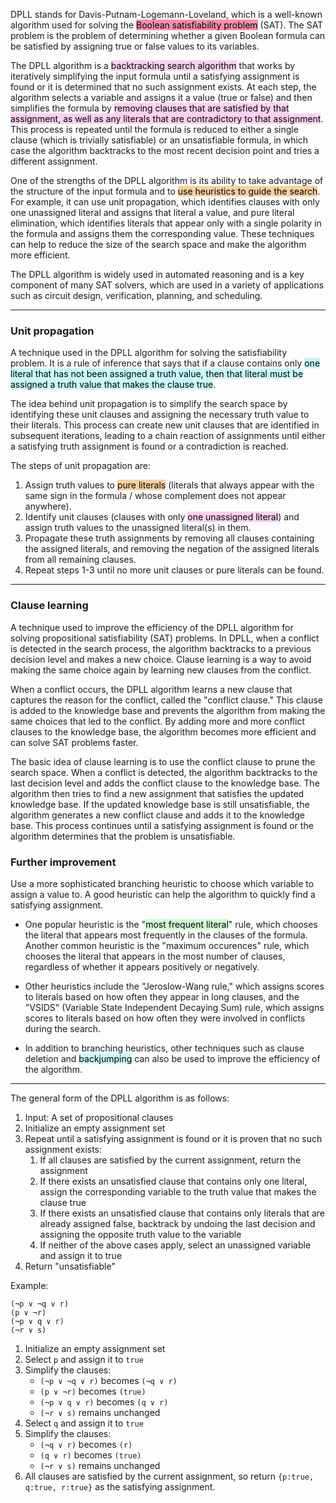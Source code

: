 
DPLL stands for Davis-Putnam-Logemann-Loveland, which is a well-known algorithm used for solving the <mark style="background: #FF5582A6;">Boolean satisfiability problem</mark> (SAT). The SAT problem is the problem of determining whether a given Boolean formula can be satisfied by assigning true or false values to its variables.

The DPLL algorithm is a <mark style="background: #FFB8EBA6;">backtracking search algorithm</mark> that works by iteratively simplifying the input formula until a satisfying assignment is found or it is determined that no such assignment exists. At each step, the algorithm selects a variable and assigns it a value (true or false) and then simplifies the formula by <mark style="background: #FFB8EBA6;">removing clauses that are satisfied by that assignment, as well as any literals that are contradictory to that assignment</mark>. This process is repeated until the formula is reduced to either a single clause (which is trivially satisfiable) or an unsatisfiable formula, in which case the algorithm backtracks to the most recent decision point and tries a different assignment.

One of the strengths of the DPLL algorithm is its ability to take advantage of the structure of the input formula and to <mark style="background: #FFB86CA6;">use heuristics to guide the search</mark>. For example, it can use unit propagation, which identifies clauses with only one unassigned literal and assigns that literal a value, and pure literal elimination, which identifies literals that appear only with a single polarity in the formula and assigns them the corresponding value. These techniques can help to reduce the size of the search space and make the algorithm more efficient.

The DPLL algorithm is widely used in automated reasoning and is a key component of many SAT solvers, which are used in a variety of applications such as circuit design, verification, planning, and scheduling.

---
### Unit propagation

A technique used in the DPLL algorithm for solving the satisfiability problem. It is a rule of inference that says that if a clause contains only <mark style="background: #ABF7F7A6;">one literal that has not been assigned a truth value, then that literal must be assigned a truth value that makes the clause true</mark>.

The idea behind unit propagation is to simplify the search space by identifying these unit clauses and assigning the necessary truth value to their literals. This process can create new unit clauses that are identified in subsequent iterations, leading to a chain reaction of assignments until either a satisfying truth assignment is found or a contradiction is reached.

The steps of unit propagation are:

1.  Assign truth values to <mark style="background: #FFB86CA6;">pure literals</mark> (literals that always appear with the same sign in the formula / whose complement does not appear anywhere).
2.  Identify unit clauses (clauses with only <mark style="background: #FFB8EBA6;">one unassigned literal</mark>) and assign truth values to the unassigned literal(s) in them.
3.  Propagate these truth assignments by removing all clauses containing the assigned literals, and removing the negation of the assigned literals from all remaining clauses.
4.  Repeat steps 1-3 until no more unit clauses or pure literals can be found.

---
### Clause learning

A technique used to improve the efficiency of the DPLL algorithm for solving propositional satisfiability (SAT) problems. In DPLL, when a conflict is detected in the search process, the algorithm backtracks to a previous decision level and makes a new choice. Clause learning is a way to avoid making the same choice again by learning new clauses from the conflict.

When a conflict occurs, the DPLL algorithm learns a new clause that captures the reason for the conflict, called the "conflict clause." This clause is added to the knowledge base and prevents the algorithm from making the same choices that led to the conflict. By adding more and more conflict clauses to the knowledge base, the algorithm becomes more efficient and can solve SAT problems faster.

The basic idea of clause learning is to use the conflict clause to prune the search space. When a conflict is detected, the algorithm backtracks to the last decision level and adds the conflict clause to the knowledge base. The algorithm then tries to find a new assignment that satisfies the updated knowledge base. If the updated knowledge base is still unsatisfiable, the algorithm generates a new conflict clause and adds it to the knowledge base. This process continues until a satisfying assignment is found or the algorithm determines that the problem is unsatisfiable.

### Further improvement

Use a more sophisticated branching heuristic to choose which variable to assign a value to. A good heuristic can help the algorithm to quickly find a satisfying assignment.

- One popular heuristic is the "<mark style="background: #BBFABBA6;">most frequent literal</mark>" rule, which chooses the literal that appears most frequently in the clauses of the formula. Another common heuristic is the "maximum occurences" rule, which chooses the literal that appears in the most number of clauses, regardless of whether it appears positively or negatively.

- Other heuristics include the "Jeroslow-Wang rule," which assigns scores to literals based on how often they appear in long clauses, and the "VSIDS" (Variable State Independent Decaying Sum) rule, which assigns scores to literals based on how often they were involved in conflicts during the search.

- In addition to branching heuristics, other techniques such as clause deletion and <mark style="background: #ABF7F7A6;">backjumping</mark> can also be used to improve the efficiency of the algorithm.

----

The general form of the DPLL algorithm is as follows:

1.  Input: A set of propositional clauses
2.  Initialize an empty assignment set
3.  Repeat until a satisfying assignment is found or it is proven that no such assignment exists:
    1.  If all clauses are satisfied by the current assignment, return the assignment
    2.  If there exists an unsatisfied clause that contains only one literal, assign the corresponding variable to the truth value that makes the clause true
    3.  If there exists an unsatisfied clause that contains only literals that are already assigned false, backtrack by undoing the last decision and assigning the opposite truth value to the variable
    4.  If neither of the above cases apply, select an unassigned variable and assign it to true
4.  Return "unsatisfiable"

Example:
```
(¬p ∨ ¬q ∨ r)
(p ∨ ¬r)
(¬p ∨ q ∨ r)
(¬r ∨ s)
```

1.  Initialize an empty assignment set
2.  Select `p` and assign it to `true`
3.  Simplify the clauses:
    -   `(¬p ∨ ¬q ∨ r)` becomes `(¬q ∨ r)`
    -   `(p ∨ ¬r)` becomes `(true)`
    -   `(¬p ∨ q ∨ r)` becomes `(q ∨ r)`
    -   `(¬r ∨ s)` remains unchanged
4.  Select `q` and assign it to `true`
5.  Simplify the clauses:
    -   `(¬q ∨ r)` becomes `(r)`
    -   `(q ∨ r)` becomes `(true)`
    -   `(¬r ∨ s)` remains unchanged
6.  All clauses are satisfied by the current assignment, so return `{p:true, q:true, r:true}` as the satisfying assignment.


